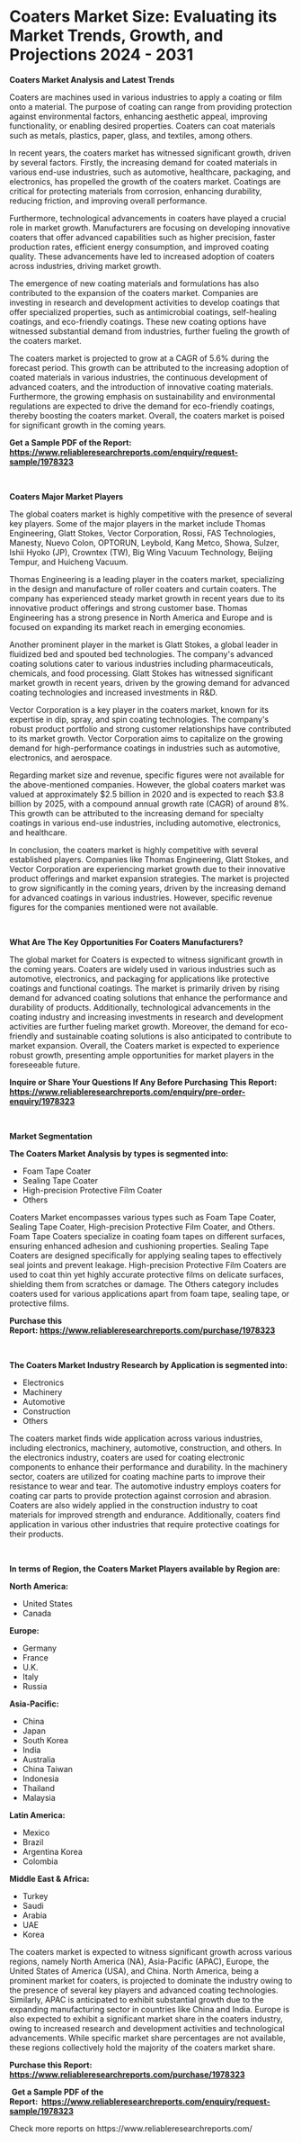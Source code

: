 <p><h1>Coaters Market Size: Evaluating its Market Trends, Growth, and Projections 2024 - 2031</h1></p><p><strong>Coaters Market Analysis and Latest Trends</strong></p>
<p><p>Coaters are machines used in various industries to apply a coating or film onto a material. The purpose of coating can range from providing protection against environmental factors, enhancing aesthetic appeal, improving functionality, or enabling desired properties. Coaters can coat materials such as metals, plastics, paper, glass, and textiles, among others.</p><p>In recent years, the coaters market has witnessed significant growth, driven by several factors. Firstly, the increasing demand for coated materials in various end-use industries, such as automotive, healthcare, packaging, and electronics, has propelled the growth of the coaters market. Coatings are critical for protecting materials from corrosion, enhancing durability, reducing friction, and improving overall performance.</p><p>Furthermore, technological advancements in coaters have played a crucial role in market growth. Manufacturers are focusing on developing innovative coaters that offer advanced capabilities such as higher precision, faster production rates, efficient energy consumption, and improved coating quality. These advancements have led to increased adoption of coaters across industries, driving market growth.</p><p>The emergence of new coating materials and formulations has also contributed to the expansion of the coaters market. Companies are investing in research and development activities to develop coatings that offer specialized properties, such as antimicrobial coatings, self-healing coatings, and eco-friendly coatings. These new coating options have witnessed substantial demand from industries, further fueling the growth of the coaters market.</p><p>The coaters market is projected to grow at a CAGR of 5.6% during the forecast period. This growth can be attributed to the increasing adoption of coated materials in various industries, the continuous development of advanced coaters, and the introduction of innovative coating materials. Furthermore, the growing emphasis on sustainability and environmental regulations are expected to drive the demand for eco-friendly coatings, thereby boosting the coaters market. Overall, the coaters market is poised for significant growth in the coming years.</p></p>
<p><strong>Get a Sample PDF of the Report:&nbsp; <a href="https://www.reliableresearchreports.com/enquiry/request-sample/1978323">https://www.reliableresearchreports.com/enquiry/request-sample/1978323</a></strong></p>
<p>&nbsp;</p>
<p><strong>Coaters Major Market Players</strong></p>
<p><p>The global coaters market is highly competitive with the presence of several key players. Some of the major players in the market include Thomas Engineering, Glatt Stokes, Vector Corporation, Rossi, FAS Technologies, Manesty, Nuevo Colon, OPTORUN, Leybold, Kang Metco, Showa, Sulzer, Ishii Hyoko (JP), Crowntex (TW), Big Wing Vacuum Technology, Beijing Tempur, and Huicheng Vacuum. </p><p>Thomas Engineering is a leading player in the coaters market, specializing in the design and manufacture of roller coaters and curtain coaters. The company has experienced steady market growth in recent years due to its innovative product offerings and strong customer base. Thomas Engineering has a strong presence in North America and Europe and is focused on expanding its market reach in emerging economies.</p><p>Another prominent player in the market is Glatt Stokes, a global leader in fluidized bed and spouted bed technologies. The company's advanced coating solutions cater to various industries including pharmaceuticals, chemicals, and food processing. Glatt Stokes has witnessed significant market growth in recent years, driven by the growing demand for advanced coating technologies and increased investments in R&D.</p><p>Vector Corporation is a key player in the coaters market, known for its expertise in dip, spray, and spin coating technologies. The company's robust product portfolio and strong customer relationships have contributed to its market growth. Vector Corporation aims to capitalize on the growing demand for high-performance coatings in industries such as automotive, electronics, and aerospace.</p><p>Regarding market size and revenue, specific figures were not available for the above-mentioned companies. However, the global coaters market was valued at approximately $2.5 billion in 2020 and is expected to reach $3.8 billion by 2025, with a compound annual growth rate (CAGR) of around 8%. This growth can be attributed to the increasing demand for specialty coatings in various end-use industries, including automotive, electronics, and healthcare.</p><p>In conclusion, the coaters market is highly competitive with several established players. Companies like Thomas Engineering, Glatt Stokes, and Vector Corporation are experiencing market growth due to their innovative product offerings and market expansion strategies. The market is projected to grow significantly in the coming years, driven by the increasing demand for advanced coatings in various industries. However, specific revenue figures for the companies mentioned were not available.</p></p>
<p>&nbsp;</p>
<p><strong>What Are The Key Opportunities For Coaters Manufacturers?</strong></p>
<p><p>The global market for Coaters is expected to witness significant growth in the coming years. Coaters are widely used in various industries such as automotive, electronics, and packaging for applications like protective coatings and functional coatings. The market is primarily driven by rising demand for advanced coating solutions that enhance the performance and durability of products. Additionally, technological advancements in the coating industry and increasing investments in research and development activities are further fueling market growth. Moreover, the demand for eco-friendly and sustainable coating solutions is also anticipated to contribute to market expansion. Overall, the Coaters market is expected to experience robust growth, presenting ample opportunities for market players in the foreseeable future.</p></p>
<p><strong>Inquire or Share Your Questions If Any Before Purchasing This Report: <a href="https://www.reliableresearchreports.com/enquiry/pre-order-enquiry/1978323">https://www.reliableresearchreports.com/enquiry/pre-order-enquiry/1978323</a></strong></p>
<p>&nbsp;</p>
<p><strong>Market Segmentation</strong></p>
<p><strong>The Coaters Market Analysis by types is segmented into:</strong></p>
<p><ul><li>Foam Tape Coater</li><li>Sealing Tape Coater</li><li>High-precision Protective Film Coater</li><li>Others</li></ul></p>
<p><p>Coaters Market encompasses various types such as Foam Tape Coater, Sealing Tape Coater, High-precision Protective Film Coater, and Others. Foam Tape Coaters specialize in coating foam tapes on different surfaces, ensuring enhanced adhesion and cushioning properties. Sealing Tape Coaters are designed specifically for applying sealing tapes to effectively seal joints and prevent leakage. High-precision Protective Film Coaters are used to coat thin yet highly accurate protective films on delicate surfaces, shielding them from scratches or damage. The Others category includes coaters used for various applications apart from foam tape, sealing tape, or protective films.</p></p>
<p><strong>Purchase this Report:&nbsp;<a href="https://www.reliableresearchreports.com/purchase/1978323">https://www.reliableresearchreports.com/purchase/1978323</a></strong></p>
<p>&nbsp;</p>
<p><strong>The Coaters Market Industry Research by Application is segmented into:</strong></p>
<p><ul><li>Electronics</li><li>Machinery</li><li>Automotive</li><li>Construction</li><li>Others</li></ul></p>
<p><p>The coaters market finds wide application across various industries, including electronics, machinery, automotive, construction, and others. In the electronics industry, coaters are used for coating electronic components to enhance their performance and durability. In the machinery sector, coaters are utilized for coating machine parts to improve their resistance to wear and tear. The automotive industry employs coaters for coating car parts to provide protection against corrosion and abrasion. Coaters are also widely applied in the construction industry to coat materials for improved strength and endurance. Additionally, coaters find application in various other industries that require protective coatings for their products.</p></p>
<p>&nbsp;</p>
<p><strong>In terms of Region, the Coaters Market Players available by Region are:</strong></p>
<p>
    <p> <strong> North America: </strong>
        <ul>
            <li>United States</li>
            <li>Canada</li>
        </ul>
        </p> 
    <p> <strong> Europe: </strong>
        <ul>
            <li>Germany</li>
            <li>France</li>
            <li>U.K.</li>
            <li>Italy</li>
            <li>Russia</li>
        </ul>
        </p> 
    <p> <strong> Asia-Pacific: </strong>
        <ul>
            <li>China</li>
            <li>Japan</li>
            <li>South Korea</li>
            <li>India</li>
            <li>Australia</li>
            <li>China Taiwan</li>
            <li>Indonesia</li>
            <li>Thailand</li>
            <li>Malaysia</li>
        </ul>
        </p> 
    <p> <strong> Latin America: </strong>
        <ul>
            <li>Mexico</li>
            <li>Brazil</li>
            <li>Argentina Korea</li>
            <li>Colombia</li>
        </ul>
        </p> 
    <p> <strong> Middle East & Africa: </strong>
        <ul>
            <li>Turkey</li>
            <li>Saudi</li>
            <li>Arabia</li>
            <li>UAE</li>
            <li>Korea</li>
        </ul>
    </p>
    </p>
<p><p>The coaters market is expected to witness significant growth across various regions, namely North America (NA), Asia-Pacific (APAC), Europe, the United States of America (USA), and China. North America, being a prominent market for coaters, is projected to dominate the industry owing to the presence of several key players and advanced coating technologies. Similarly, APAC is anticipated to exhibit substantial growth due to the expanding manufacturing sector in countries like China and India. Europe is also expected to exhibit a significant market share in the coaters industry, owing to increased research and development activities and technological advancements. While specific market share percentages are not available, these regions collectively hold the majority of the coaters market share.</p></p>
<p><strong>Purchase this Report: <a href="https://www.reliableresearchreports.com/purchase/1978323">https://www.reliableresearchreports.com/purchase/1978323</a></strong></p>
<p>&nbsp;<strong>Get a Sample PDF of the Report:&nbsp;&nbsp;<a href="https://www.reliableresearchreports.com/enquiry/request-sample/1978323">https://www.reliableresearchreports.com/enquiry/request-sample/1978323</a></strong></p>
<p><strong></strong></p>
<p>Check more reports on https://www.reliableresearchreports.com/</p>